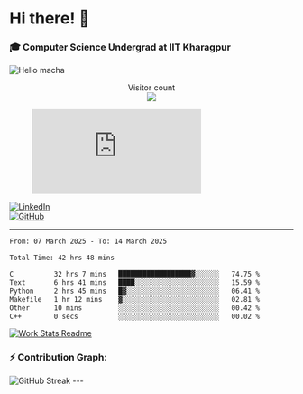 # Hi there! 👋

### 🎓 Computer Science Undergrad at IIT Kharagpur

<img src="https://raw.githubusercontent.com/sagar-viradiya/sagar-viradiya/master/resources/banner.png" alt="Hello macha">

<p align="center"> 
  Visitor count<br>
  <img src="https://profile-counter.glitch.me/sesiii/count.svg" />
</p>

<figure><embed src="https://wakatime.com/share/@81d5e6c4-c575-43e6-9a9e-85ed25517f53/42cf003a-18dd-42ef-bded-df01146821f2.svg"></embed></figure>

[![LinkedIn](https://img.shields.io/badge/LinkedIn-0077B5?style=for-the-badge&logo=linkedin&logoColor=white)](https://www.linkedin.com/in/sesidadi)  
[![GitHub](https://img.shields.io/badge/GitHub-181717?style=for-the-badge&logo=github&logoColor=white)](https://github.com/sesiii)

---
<!--START_SECTION:waka-->

```txt
From: 07 March 2025 - To: 14 March 2025

Total Time: 42 hrs 48 mins

C          32 hrs 7 mins   ██████████████████▓░░░░░░   74.75 %
Text       6 hrs 41 mins   ████░░░░░░░░░░░░░░░░░░░░░   15.59 %
Python     2 hrs 45 mins   █▓░░░░░░░░░░░░░░░░░░░░░░░   06.41 %
Makefile   1 hr 12 mins    ▓░░░░░░░░░░░░░░░░░░░░░░░░   02.81 %
Other      10 mins         ░░░░░░░░░░░░░░░░░░░░░░░░░   00.42 %
C++        0 secs          ░░░░░░░░░░░░░░░░░░░░░░░░░   00.02 %
```

<!--END_SECTION:waka-->


[![Work Stats Readme](https://github.com/sesiii/sesiii/actions/workflows/main.yml/badge.svg)](https://github.com/sesiii/sesiii/actions/workflows/main.yml)

### ⚡ Contribution Graph:

<img src="https://streak-stats.demolab.com/?user=sesiii&theme=radical" alt="GitHub Streak" />
---

